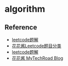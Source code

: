 # algorithm

## Reference
+ [leetcode题解](https://siddontang.gitbooks.io/leetcode-solution/content/)
+ [花花酱Leetcode题目分类](https://docs.google.com/spreadsheets/d/1SbpY-04Cz8EWw3A_LBUmDEXKUMO31DBjfeMoA0dlfIA/edit)
+ [leetcode题解](https://www.kancloud.cn/kancloud/data-structure-and-algorithm-notes/73018)
+ [花花酱 MyTechRoad Blog](https://zxi.mytechroad.com/blog/)